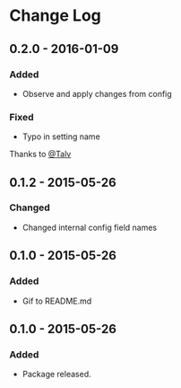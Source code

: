 # Change Log

## 0.2.0 - 2016-01-09
### Added
- Observe and apply changes from config

### Fixed
- Typo in setting name

Thanks to [@Talv](https://github.com/Talv)


## 0.1.2 - 2015-05-26
### Changed
- Changed internal config field names

## 0.1.0 - 2015-05-26
### Added
- Gif to README.md

## 0.1.0 - 2015-05-26
### Added
- Package released.
